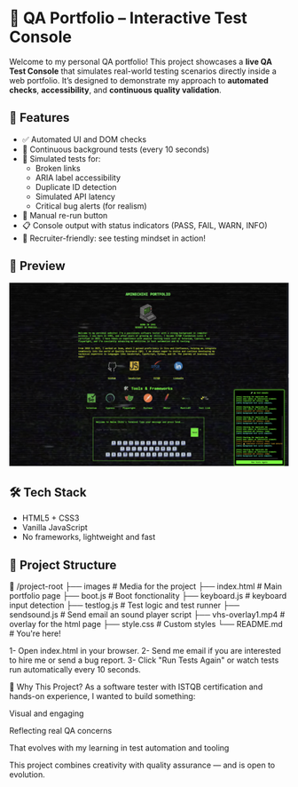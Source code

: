 # 🧪 QA Portfolio – Interactive Test Console

Welcome to my personal QA portfolio! This project showcases a **live QA Test Console** that simulates real-world testing scenarios directly inside a web portfolio. It’s designed to demonstrate my approach to **automated checks**, **accessibility**, and **continuous quality validation**.

## 🚀 Features

- ✅ Automated UI and DOM checks
- 🔁 Continuous background tests (every 10 seconds)
- 🧠 Simulated tests for:
  - Broken links
  - ARIA label accessibility
  - Duplicate ID detection
  - Simulated API latency
  - Critical bug alerts (for realism)
- 🧩 Manual re-run button
- 📋 Console output with status indicators (PASS, FAIL, WARN, INFO)
- 🎯 Recruiter-friendly: see testing mindset in action!

## 📸 Preview

![QA Console Screenshot](./preview.png) <!-- Replace with your own screenshot -->

## 🛠️ Tech Stack

- HTML5 + CSS3
- Vanilla JavaScript
- No frameworks, lightweight and fast

## 📂 Project Structure

📁 /project-root
├── images # Media for the project
├── index.html # Main portfolio page
├── boot.js # Boot fonctionality
├── keyboard.js # keyboard input detection
├── testlog.js # Test logic and test runner
├── sendsound.js # Send email an sound player script
├── vhs-overlay1.mp4 # overlay for the html page
├── style.css # Custom styles
└── README.md # You're here!

1- Open index.html in your browser.
2- Send me email if you are interested to hire me or send a bug report.
3- Click "Run Tests Again" or watch tests run automatically every 10 seconds.

🎯 Why This Project?
As a software tester with ISTQB certification and hands-on experience, I wanted to build something:

Visual and engaging

Reflecting real QA concerns

That evolves with my learning in test automation and tooling

This project combines creativity with quality assurance — and is open to evolution.
